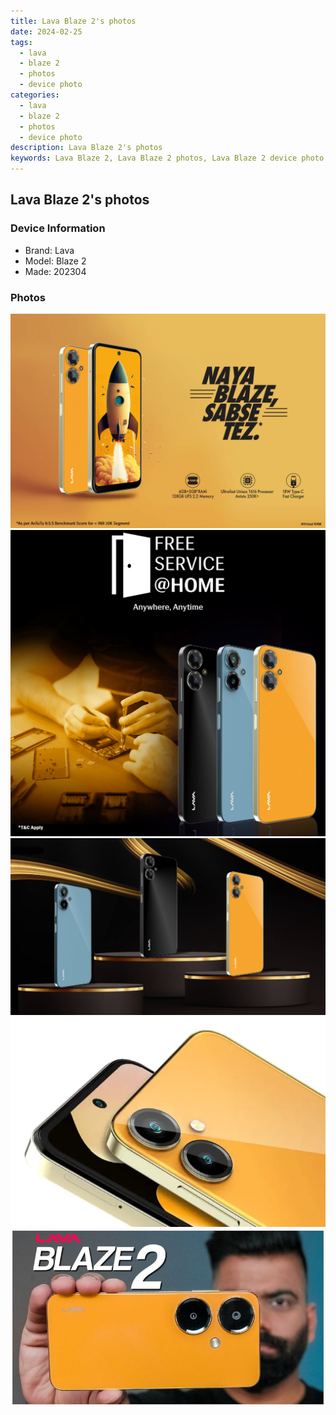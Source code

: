 ```yaml
---
title: Lava Blaze 2's photos
date: 2024-02-25
tags: 
  - lava
  - blaze 2
  - photos
  - device photo
categories: 
  - lava
  - blaze 2
  - photos
  - device photo
description: Lava Blaze 2's photos
keywords: Lava Blaze 2, Lava Blaze 2 photos, Lava Blaze 2 device photo
---
```


## Lava Blaze 2's photos

### Device Information

- Brand: Lava
- Model: Blaze 2
- Made: 202304

### Photos

![/images/best-assets/devices/lava/lava-blaze-2/1.jpg](/images/best-assets/devices/lava/lava-blaze-2/1.jpg)
![/images/best-assets/devices/lava/lava-blaze-2/2.jpg](/images/best-assets/devices/lava/lava-blaze-2/2.jpg)
![/images/best-assets/devices/lava/lava-blaze-2/3.jpg](/images/best-assets/devices/lava/lava-blaze-2/3.jpg)
![/images/best-assets/devices/lava/lava-blaze-2/4.jpg](/images/best-assets/devices/lava/lava-blaze-2/4.jpg)
![/images/best-assets/devices/lava/lava-blaze-2/5.jpg](/images/best-assets/devices/lava/lava-blaze-2/5.jpg)
